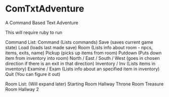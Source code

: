 # ComTxtAdventure
A Command Based Text Adventure

This will require ruby to run

Command List:
  Command (Lists commands)
  Save (saves current game state)
  Load (loads last made save)
  Room (Lists info about room - npcs, items, exits, name)
  Pickup (picks up items from room)
  Putdown (Puts down item from inventory into room)
  North / East / South / West (goes in chosen direction if 
                                there is an exit in that direction)
  Inventory / Inv (Lists items in inventory)
  Examine / Exam (Lists info about an specified item in inventory)
  Quit (You can figure it out)
  
<All commands are not caps sensitive as all commands 
convert to all upper-case for testing>

Room List: (Will expand later)
Starting Room
Hallway
Throne Room
Treasure Room
Hallway 2

